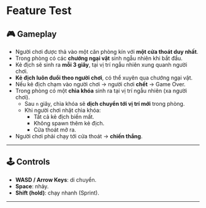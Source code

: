 # Feature Test

## 🎮 Gameplay
- Người chơi được thả vào một căn phòng kín với **một cửa thoát duy nhất**.  
- Trong phòng có các **chướng ngại vật** sinh ngẫu nhiên khi bắt đầu.  
- Kẻ địch sẽ sinh ra **mỗi 3 giây**, tại vị trí ngẫu nhiên xung quanh người chơi.  
- **Kẻ địch luôn đuổi theo người chơi**, có thể xuyên qua chướng ngại vật.  
- Nếu kẻ địch chạm vào người chơi → người chơi **chết** → Game Over.  
- Trong phòng có một **chìa khóa** sinh ra tại vị trí ngẫu nhiên (xa người chơi).  
  - Sau `n` giây, chìa khóa sẽ **dịch chuyển tới vị trí mới** trong phòng.  
  - Khi người chơi nhặt chìa khóa:
    - Tất cả kẻ địch biến mất.  
    - Không spawn thêm kẻ địch.  
    - Cửa thoát mở ra.  
- Người chơi phải chạy tới cửa thoát → **chiến thắng**.  

---

## 🕹️ Controls
- **WASD / Arrow Keys**: di chuyển.  
- **Space**: nhảy.  
- **Shift (hold)**: chạy nhanh (Sprint).  
---

